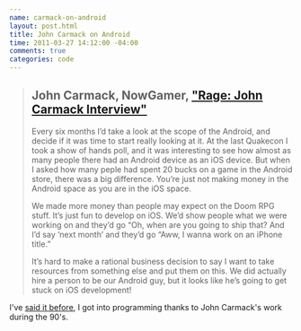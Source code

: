 ```yaml
---
name: carmack-on-android
layout: post.html
title: John Carmack on Android
time: 2011-03-27 14:12:00 -04:00
comments: true
categories: code
---
```


> ## John Carmack, NowGamer, ["Rage: John Carmack Interview"](http://www.nowgamer.com/features/921554/rage_john_carmack_interview.html)
> Every six months I’d take a look at the scope of the Android, and decide if it was time to start really looking at it. At the last Quakecon I took a show of hands poll, and it was interesting to see how almost as many people there had an Android device as an iOS device. But when I asked how many peple had spent 20 bucks on a game in the Android store, there was a big difference. You’re just not making money in the Android space as you are in the iOS space.
>
> We made more money than people may expect on the Doom RPG stuff. It’s just fun to develop on iOS. We’d show people what we were working on and they’d go “Oh, when are you going to ship that? And I’d say ‘next month’ and they’d go “Aww, I wanna work on an iPhone title.”
>
> It’s hard to make a rational business decision to say I want to take resources from something else and put them on this. We did actually hire a person to be our Android guy, but it looks like he’s going to get stuck on iOS development!

I've [said it before](/day-quake-shook-me-into-programming), I got into programming thanks to John Carmack's work during the 90's.
